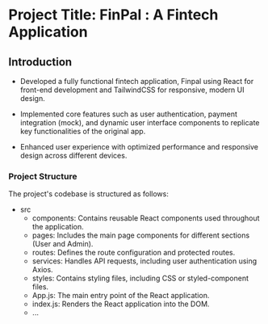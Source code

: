 # Project Title: FinPal : A Fintech Application

## Introduction
- Developed a fully functional fintech application, Finpal using React for front-end development and TailwindCSS for responsive, modern UI design.

- Implemented core features such as user authentication, payment integration (mock), and dynamic user interface components to replicate key functionalities of the original app.

- Enhanced user experience with optimized performance and responsive design across different devices.




### Project Structure
The project's codebase is structured as follows:

- src
  - components: Contains reusable React components used throughout the application.
  - pages: Includes the main page components for different sections (User and Admin).
  - routes: Defines the route configuration and protected routes.
  - services: Handles API requests, including user authentication using Axios.
  - styles: Contains styling files, including CSS or styled-component files.
  - App.js: The main entry point of the React application.
  - index.js: Renders the React application into the DOM.
  - ...
